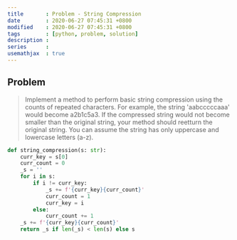 ```yaml
---
title       : Problem - String Compression
date        : 2020-06-27 07:45:31 +0800
modified    : 2020-06-27 07:45:31 +0800
tags        : [python, problem, solution]
description :
series      :
usemathjax  : true
---
```


## Problem

> Implement a method to perform basic string compression using the counts of repeated characters. For example, the string 'aabcccccaaa' would become a2b1c5a3. If the compressed string would not become smaller than the original string, your method should reetturn the original string. You can assume the string has only uppercase and lowercase letters (a-z).

```python
def string_compression(s: str):
    curr_key = s[0]
    curr_count = 0
    _s = ''
    for i in s:
        if i != curr_key:
            _s += f'{curr_key}{curr_count}'
            curr_count = 1
            curr_key = i
        else:
            curr_count += 1
    _s += f'{curr_key}{curr_count}'
    return _s if len(_s) < len(s) else s
```
